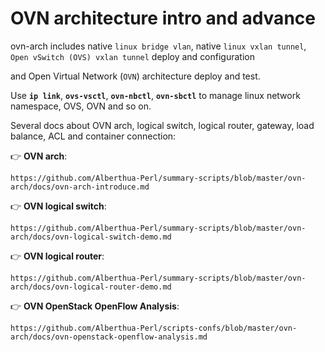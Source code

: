 # OVN architecture intro and advance

ovn-arch includes native `linux bridge vlan`, native `linux vxlan tunnel`, `Open vSwitch (OVS) vxlan tunnel` deploy and configuration

and Open Virtual Network (`OVN`) architecture deploy and test.

Use **`ip link`**, **`ovs-vsctl`**, **`ovn-nbctl`**, **`ovn-sbctl`** to manage linux network namespace, OVS, OVN and so on.


Several docs about OVN arch, logical switch, logical router, gateway, load balance, ACL and container connection:

👉 **OVN arch**: 

    https://github.com/Alberthua-Perl/summary-scripts/blob/master/ovn-arch/docs/ovn-arch-introduce.md

👉 **OVN logical switch**: 

    https://github.com/Alberthua-Perl/summary-scripts/blob/master/ovn-arch/docs/ovn-logical-switch-demo.md

👉 **OVN logical router**: 

    https://github.com/Alberthua-Perl/summary-scripts/blob/master/ovn-arch/docs/ovn-logical-router-demo.md

👉 **OVN OpenStack OpenFlow Analysis**: 

    https://github.com/Alberthua-Perl/scripts-confs/blob/master/ovn-arch/docs/ovn-openstack-openflow-analysis.md

